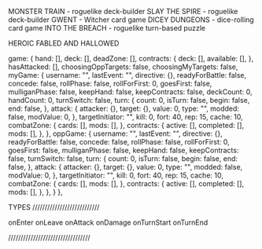 <!-- INSPO -->
MONSTER TRAIN - roguelike deck-builder
SLAY THE SPIRE - roguelike deck-builder
GWENT - Witcher card game
DICEY DUNGEONS - dice-rolling card game
INTO THE BREACH - roguelike turn-based puzzle

HEROIC FABLED AND HALLOWED

<!-- GAME ARCHITECTURE -->
game: {
        hand: [],
        deck: [],
        deadZone: [],
        contracts: {
          deck: [],
          available: [],
        },
        hasAttacked: [],
        choosingOppTargets: false,
        choosingMyTargets:  false,
        myGame: {
          username: "",
          lastEvent: "",
          directive: {},
          readyForBattle: false,
          concede: false,
          rollPhase: false,
          rollForFirst: 0,
          goesFirst: false,
          mulliganPhase: false,
          keepHand: false,
          keepContracts: false,
          deckCount: 0,
          handCount: 0,
          turnSwitch: false,
          turn: {
            count: 0,
            isTurn: false,
            begin: false,
            end: false,
          },
          attack: {
            attacker: {},
            target: {},
            value: 0,
            type: "",
            modded: false,
            modValue: 0,
          },
          targetInitiator: "",
          kill: 0,
          fort: 40,
          rep: 15,
          cache: 10,
          combatZone: {
            cards: [],
            mods: [],
          },
          contracts: {
            active: [],
            completed: [],
            mods: [],
          },
        },
        oppGame: {
          username: "",
          lastEvent: "",
          directive: {},
          readyForBattle: false,
          concede: false,
          rollPhase: false,
          rollForFirst: 0,
          goesFirst: false,
          mulliganPhase: false,
          keepHand: false,
          keepContracts: false,
          turnSwitch: false,
          turn: {
            count: 0,
            isTurn: false,
            begin: false,
            end: false,
          },
          attack: {
            attacker: {},
            target: {},
            value: 0,
            type: "",
            modded: false,
            modValue: 0,
          },
          targetInitiator: "",
          kill: 0,
          fort: 40,
          rep: 15,
          cache: 10,
          combatZone: {
            cards: [],
            mods: [],
          },
          contracts: {
            active: [],
            completed: [],
            mods: [],
          },
        },
      }
},

TYPES ///////////////////////////

onEnter
onLeave
onAttack
onDamage
onTurnStart
onTurnEnd

/////////////////////////////////
